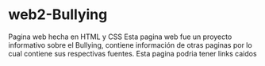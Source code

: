 # web2-Bullying
Pagina web hecha en HTML y CSS
Esta pagina web fue un proyecto informativo sobre el Bullying, contiene información de otras paginas por lo cual contiene sus respectivas fuentes.
Esta pagina podria tener links caidos
